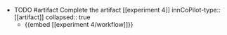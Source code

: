 - TODO #artifact Complete the artifact [[experiment 4]]
  innCoPilot-type:: [[artifact]]
  collapsed:: true
  - {{embed [[experiment 4/workflow]]}}



